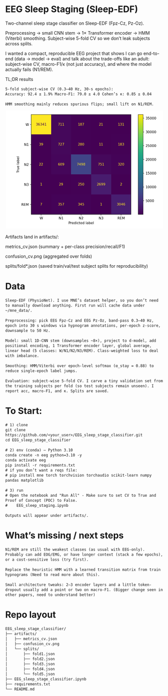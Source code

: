 # EEG Sleep Staging (Sleep-EDF)

Two-channel sleep stage classifier on Sleep-EDF (Fpz-Cz, Pz-Oz).

Preprocessing → small CNN stem → 1× Transformer encoder → HMM (Viterbi) smoothing. Subject-wise 5-fold CV so we don’t leak subjects across splits.

I wanted a compact, reproducible EEG project that shows I can go end-to-end (data → model → eval) and talk about the trade-offs like an adult: subject-wise CV, macro-F1/κ (not just accuracy), and where the model actually fails (N1/REM).

TL;DR results

    5-fold subject-wise CV (0.3–40 Hz, 30-s epochs):
    Accuracy: 92.4 ± 1.9% Macro-F1: 79.0 ± 4.0 Cohen’s κ: 0.85 ± 0.04

    HMM smoothing mainly reduces spurious flips; small lift on N1/REM.
    
<p align="center">
  <img src="artifacts/confusion_cv.png" alt="Confusion matrix (5-fold aggregate)" width="500">
</p>


Artifacts land in artifacts/:

metrics_cv.json (summary + per-class precision/recall/F1)

confusion_cv.png (aggregated over folds)

splits/fold*.json (saved train/val/test subject splits for reproducibility)

# Data

    Sleep-EDF (PhysioNet). I use MNE’s dataset helper, so you don’t need to manually download anything. First run will cache data under ~/mne_data/.

    Preprocessing: pick EEG Fpz-Cz and EEG Pz-Oz, band-pass 0.3–40 Hz, epoch into 30 s windows via hypnogram annotations, per-epoch z-score, downsample to 50 Hz.

    Model: small 1D-CNN stem (downsamples ~8×), project to d-model, add positional encoding, 1 Transformer encoder layer, global average, linear head (5 classes: W/N1/N2/N3/REM). Class-weighted loss to deal with imbalance.

    Smoothing: HMM/Viterbi over epoch-level softmax (α_stay = 0.88) to reduce single-epoch label jumps.

    Evaluation: subject-wise 5-fold CV. I carve a tiny validation set from the training subjects per fold (so test subjects remain unseen). I report acc, macro-F1, and κ. Splits are saved.


# To Start:

    # 1) clone
    git clone https://github.com/<your_user>/EEG_sleep_stage_classifier.git
    cd EEG_sleep_stage_classifier

    # 2) env (conda) – Python 3.10
    conda create -n eeg python=3.10 -y
    conda activate eeg
    pip install -r requirements.txt
    # if you don’t want a reqs file:
    # pip install mne torch torchvision torchaudio scikit-learn numpy pandas matplotlib

    # 3) run
    # Open the notebook and "Run All" - Make sure to set CV to True and Proof of Concept (POC) to False.
    #    EEG_sleep_staging.ipynb

    Outputs will appear under artifacts/.


# What’s missing / next steps

    N1/REM are still the weakest classes (as usual with EEG-only). Probably can add EOG/EMG, or have longer context (stack a few epochs), or a cost-sensitive loss (try first).

    Replace the heuristic HMM with a learned transition matrix from train hypnograms (Need to read more about this).

    Small architecture tweaks: 2–3 encoder layers and a little token-dropout usually add a point or two on macro-F1. (Bigger change seen in other papers, need to understand better)

# Repo layout

    EEG_sleep_stage_classifier/
    ├── artifacts/
    │   ├── metrics_cv.json
    │   ├── confusion_cv.png
    │   └── splits/
    │       ├── fold1.json
    │       ├── fold2.json
    │       ├── fold3.json
    │       ├── fold4.json
    │       └── fold5.json
    ├── EEG_sleep_stage_classifier.ipynb
    ├── requirements.txt
    └── README.md

